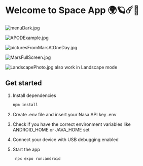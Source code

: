 # Welcome to Space App 🌍🪐☄️🌌

![menuDark.jpg](./readMePhotos/menuDark.jpg)

![APODExample.jpg](./readMePhotos/APODExample.jpg)

![picturesFromMarsAtOneDay.jpg](./readMePhotos/picturesFromMarsAtOneDay.jpg)

![MarsFullScreen.jpg](./readMePhotos/MarsFullScreen.jpg)

![LandscapePhoto.jpg](./readMePhotos/LandscapePhoto.jpg)
also work in Landscape mode


## Get started

1. Install dependencies

   ```bash
   npm install
   ```

3. Create .env file and insert your Nasa API key .env
4. Check if you have the correct environment variables like ANDROID_HOME or JAVA_HOME set
5. Connect your device with USB debugging enabled
6. Start the app
   ```bash
    npx expo run:android
   ```

